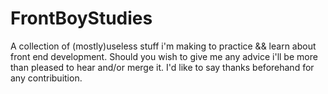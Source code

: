 # FrontBoyStudies
A collection of (mostly)useless stuff i'm making to practice && learn about front end development.
Should you wish to give me any advice i'll be more than pleased to hear and/or merge it. 
I'd like to say thanks beforehand for any contribuition.
